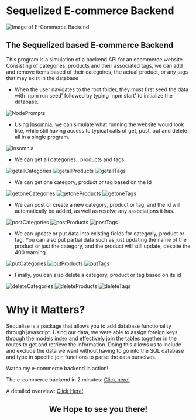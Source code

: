 # Sequelized E-commerce Backend

![Image of E-Commerce Backend
](src/images/ecommerceSS.PNG
"Employee Homepage")


## **The Sequelized based E-commerce Backend**
This program is a simulation of a backend API for an ecommerce website. Consisting of categories, products and their associated tags, we can add and remove items based of their categoires, the actual product, or any tags that may exist in the database

- When the user navigates to the root folder, they must first seed the data with 'npm run seed' followed by typing 'npm start' to initialize the database. 

![NodePrompts](src/images/introSS.PNG)


- Using [Insomnia](https://insomnia.rest/), we can simulate what running the website would look like, while still having access to typical calls of get, post, put and delete all in a single program. 

![insomnia](src/images/insomniaSS.PNG)


- We can get all categories , products and tags

![getallCategories](src/images/getCatAllSS.PNG)
![getallProducts](src/images/getProdAllSS.PNG)
![getallTags](src/images/getTagAllSS.PNG)


- We can get one category, product or tag based on the id

![getoneCategories](src/images/getCatOneSS.PNG)
![getoneProducts](src/images/getProdOneSS.PNG)
![getoneTags](src/images/getTagOneSS.PNG)


- We can post or create a new category, product or tag, and the id will automatically be added, as well as resolve any associations it has.

![postCategories](src/images/postCatSS.PNG)
![postProducts](src/images/postProdSS.PNG)
![postTags](src/images/postTagSS.PNG)



- We can update or put data into existing fields for categoriy, product or tag. You can also put partial data such as just updating the name of the product or just the category, and the product will still update, despite the 400 warning.

![putCategories](src/images/putCatSS.PNG)
![putProducts](src/images/putProdSS.PNG)
![putTags](src/images/putTagSS.PNG)



- Finally, you can also delete a category, product or tag based on its id

![deleteCategories](src/images/deleteCatSS.PNG)
![deleteProducts](src/images/deleteProdSS.PNG)
![deleteTags](src/images/deleteTagSS.PNG)


# Why it Matters?
Sequelize is a package that allows you to add database functionality through javascript. Using our data, we were able to assign foreign keys through the models index and effectively join the tables together in the routes to get and retrieve the information. Doing this allows us to include and exclude the data we want without having to go into the SQL database and type in specific join functions to parse the data ourselves.

Watch my e-commerce backend in action! 

The e-commerce backend in 2 minutes: [Click here!](https://youtu.be/Xi4irjqwb08)

A detailed overview: [Click Here!](https://youtu.be/M26DxfUt8bU)


## <center>We Hope to see you there!</center> ##